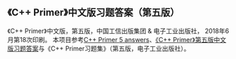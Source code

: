 ## 《C++ Primer》中文版习题答案（第五版）

《C++ Primer》中文版，第五版，中国工信出版集团 & 电子工业出版社， 2018年6月第18次印刷。
本项目参考[C++ Primer 5 answers](https://github.com/Mooophy/Cpp-Primer)、[《C++ Primer》第五版中文版习题答案](https://github.com/huangmingchuan/Cpp_Primer_Answers)与《C++ Primer习题集》（第五版，电子工业出版社）。

